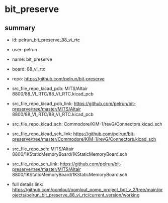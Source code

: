 # bit_preserve
 
## summary 
* id: pelrun_bit_preserve_88_vi_rtc
* user: pelrun
* name: bit_preserve
* board: 88_vi_rtc
* repo: https://github.com/pelrun/bit-preserve
* src_file_repo_kicad_pcb: MITS/Altair 8800/88_VI_RTC/88_VI_RTC.kicad_pcb
* src_file_repo_kicad_pcb_link: https://github.com/pelrun/bit-preserve/tree/master/MITS/Altair 8800/88_VI_RTC/88_VI_RTC.kicad_pcb
* src_file_repo_kicad_sch: Commodore/KIM-1/revG/Connectors.kicad_sch
* src_file_repo_kicad_sch_link: https://github.com/pelrun/bit-preserve/tree/master/Commodore/KIM-1/revG/Connectors.kicad_sch

* src_file_repo_sch: MITS/Altair 8800/1KStaticMemoryBoard/1KStaticMemoryBoard.sch
* src_file_repo_sch_link: https://github.com/pelrun/bit-preserve/tree/master/MITS/Altair 8800/1KStaticMemoryBoard/1KStaticMemoryBoard.sch
* full details link: https://github.com/oomlout/oomlout_oomp_project_bot_v_2/tree/main/projects/pelrun_bit_preserve_88_vi_rtc/current_version/working  







